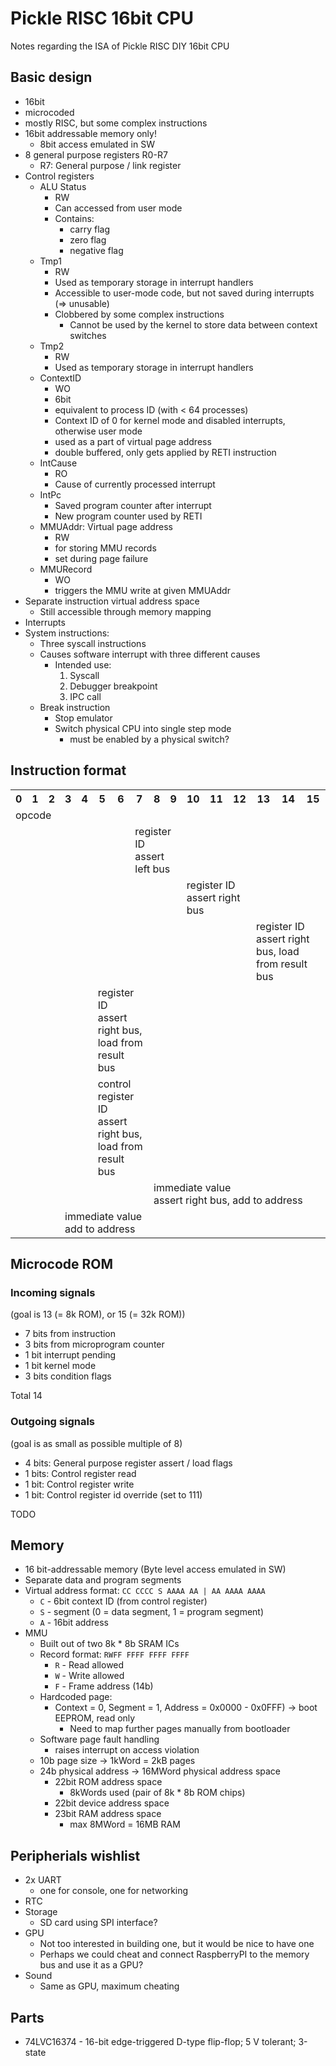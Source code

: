 # Pickle RISC 16bit CPU

Notes regarding the ISA of Pickle RISC DIY 16bit CPU

## Basic design
- 16bit
- microcoded
- mostly RISC, but some complex instructions
- 16bit addressable memory only!
    - 8bit access emulated in SW
- 8 general purpose registers R0-R7
    - R7: General purpose / link register
- Control registers
    - ALU Status
        - RW
        - Can accessed from user mode
        - Contains:
            - carry flag
            - zero flag
            - negative flag
    - Tmp1
        - RW
        - Used as temporary storage in interrupt handlers
        - Accessible to user-mode code, but not saved during interrupts (=> unusable)
        - Clobbered by some complex instructions
            - Cannot be used by the kernel to store data between context switches
    - Tmp2
        - RW
        - Used as temporary storage in interrupt handlers
    - ContextID
        - WO
        - 6bit
        - equivalent to process ID (with &lt; 64 processes)
        - Context ID of 0 for kernel mode and disabled interrupts, otherwise user mode
        - used as a part of virtual page address
        - double buffered, only gets applied by RETI instruction
    - IntCause
        - RO
        - Cause of currently processed interrupt
    - IntPc
        - Saved program counter after interrupt
        - New program counter used by RETI
    - MMUAddr: Virtual page address
        - RW
        - for storing MMU records
        - set during page failure
    - MMURecord
        - WO
        - triggers the MMU write at given MMUAddr
- Separate instruction virtual address space
    - Still accessible through memory mapping
- Interrupts
- System instructions:
    - Three syscall instructions
    - Causes software interrupt with three different causes
        - Intended use:
            1. Syscall
            2. Debugger breakpoint
            3. IPC call
    - Break instruction
        - Stop emulator
        - Switch physical CPU into single step mode
            - must be enabled by a physical switch?

## Instruction format

<table>
<tr>
    <th>0</th><th>1</th>
    <th>2</th><th>3</th>
    <th>4</th><th>5</th>
    <th>6</th><th>7</th>
    <th>8</th><th>9</th>
    <th>10</th><th>11</th>
    <th>12</th><th>13</th>
    <th>14</th><th>15</th>
</tr>
<tr><td colspan="7">opcode</td><td colspan="9"></td></tr>
<tr><td colspan="7"></td><td colspan="3">register ID<br>assert left bus</td><td colspan="6"></td></tr>
<tr><td colspan="10"></td><td colspan="3">register ID<br>assert right bus</td><td colspan="3"></td></tr>
<tr><td colspan="13"></td><td colspan="3">register ID<br>assert right bus, load from result bus</td></tr>
<tr><td colspan="5"></td><td colspan="3">register ID<br>assert right bus, load from result bus</td><td colspan="8"></td></tr>
<tr><td colspan="5"></td><td colspan="3">control register ID<br>assert right bus, load from result bus</td><td colspan="8"></td></tr>
<tr><td colspan="8"></td><td colspan="8">immediate value<br>assert right bus, add to address</td></tr>
<tr><td colspan="3"></td><td colspan="7">immediate value<br>add to address</td><td colspan="6"></td></tr>
</table>

## Microcode ROM
### Incoming signals
(goal is 13 (= 8k ROM), or 15 (= 32k ROM))
- 7 bits from instruction
- 3 bits from microprogram counter
- 1 bit interrupt pending
- 1 bit kernel mode
- 3 bits condition flags

Total 14

### Outgoing signals
(goal is as small as possible multiple of 8)
- 4 bits: General purpose register assert / load flags
- 1 bits: Control register read
- 1 bit: Control register write
- 1 bit: Control register id override (set to 111)

TODO

## Memory
- 16 bit-addressable memory (Byte level access emulated in SW)
- Separate data and program segments
- Virtual address format: `CC CCCC S AAAA AA | AA AAAA AAAA`
    - `C` - 6bit context ID (from control register)
    - `S` - segment (0 = data segment, 1 = program segment)
    - `A` - 16bit address
- MMU
    - Built out of two 8k * 8b SRAM ICs
    - Record format: `RWFF FFFF FFFF FFFF`
        - `R` - Read allowed
        - `W` - Write allowed
        - `F` - Frame address (14b)
    - Hardcoded page:
        - Context = 0, Segment = 1, Address = 0x0000 - 0x0FFF) -> boot EEPROM, read only
            - Need to map further pages manually from bootloader
    - Software page fault handling
        - raises interrupt on access violation
    - 10b page size -> 1kWord = 2kB pages
    - 24b physical address -> 16MWord physical address space
        - 22bit ROM address space
            - 8kWords used (pair of 8k * 8b ROM chips)
        - 22bit device address space
        - 23bit RAM address space
            - max 8MWord = 16MB RAM

## Peripherials wishlist
- 2x UART
    - one for console, one for networking
- RTC
- Storage
    - SD card using SPI interface?
- GPU
    - Not too interested in building one, but it would be nice to have one
    - Perhaps we could cheat and connect RaspberryPI to the memory bus and use it as a GPU?
- Sound
    - Same as GPU, maximum cheating

## Parts
- 74LVC16374 - 16-bit edge-triggered D-type flip-flop; 5 V tolerant; 3-state

